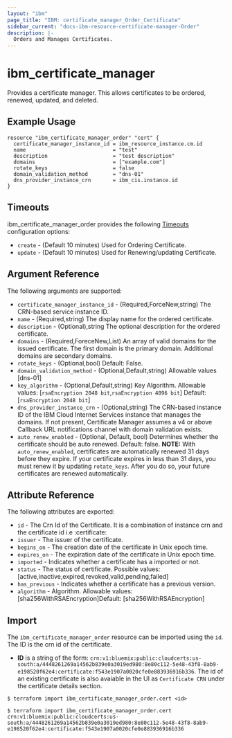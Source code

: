 ```yaml
---
layout: "ibm"
page_title: "IBM: certificate_manager_Order_Certificate"
sidebar_current: "docs-ibm-resource-certificate-manager-Order"
description: |-
  Orders and Manages Certificates.
---
```


# ibm\_certificate_manager

Provides a certificate manager. This allows certificates to be ordered, renewed, updated, and deleted.

## Example Usage

```hcl
resource "ibm_certificate_manager_order" "cert" {
  certificate_manager_instance_id = ibm_resource_instance.cm.id
  name                            = "test"
  description                     = "test description"
  domains                         = ["example.com"]
  rotate_keys                     = false
  domain_validation_method        = "dns-01"
  dns_provider_instance_crn       = ibm_cis.instance.id
}
```

## Timeouts

ibm_certificate_manager_order provides the following [Timeouts](https://www.terraform.io/docs/configuration/resources.html#timeouts) configuration options:

* `create` - (Default 10 minutes) Used for Ordering Certificate.
* `update` - (Default 10 minutes) Used for Renewing/updating Certificate.

## Argument Reference

The following arguments are supported:

* `certificate_manager_instance_id` - (Required,ForceNew,string) The CRN-based service instance ID.
* `name` - (Required,string) The display name for the ordered certificate.
* `description` - (Optional),string The optional description for the ordered certificate.
* `domains` - (Required,ForeceNew,List) An array of valid domains for the issued certificate. The first domain is the primary domain. Additional domains are secondary domains.
* `rotate_keys` - (Optional,bool) Default: False.
* `domain_validation_method` - (Optional,Default,string) Allowable values [dns-01]
* `key_algorithm` - (Optional,Default,string) Key Algorithm. Allowable values: [`rsaEncryption 2048 bit`,`rsaEncryption 4096 bit`] Default: [`rsaEncryption 2048 bit`]
* `dns_provider_instance_crn` - (Optional,string) The CRN-based instance ID of the IBM Cloud Internet Services instance that manages the domains. If not present, Certificate Manager assumes a v4 or above Callback URL notifications channel with domain validation exists.
* `auto_renew_enabled` - (Optional, Default, bool) Determines whether the certificate should be auto renewed. Default: false.
    **NOTE:** With `auto_renew_enabled`, certificates are automatically renewed 31 days before they expire. If your certificate expires in less than 31 days, you must renew it by updating `rotate_keys`. After you do so, your future certificates are renewed automatically.


## Attribute Reference

The following attributes are exported:

* `id` - The Crn Id of the Certificate. It is a combination of instance crn and the certificate id i.e <instance crn>:certificate:<certID>
* `issuer` - The issuer of the certificate.
* `begins_on` - The creation date of the certificate in Unix epoch time.
* `expires_on` - The expiration date of the certificate in Unix epoch time.
* `imported` - Indicates whether a certificate has a imported or not.
* `status` - The status of certificate. Possible values: [active,inactive,expired,revoked,valid,pending,failed]
* `has_previous` - Indicates whether a certificate has a previous version.
* `algorithm` - Algorithm. Allowable values: [sha256WithRSAEncryption]Default: [sha256WithRSAEncryption]

## Import

The `ibm_certificate_manager_order` resource can be imported using the `id`. The ID is the crn id of the certificate.
* **ID** is a string of the form: `crn:v1:bluemix:public:cloudcerts:us-south:a/4448261269a14562b839e0a3019ed980:8e80c112-5e48-43f8-8ab9-e198520f62e4:certificate:f543e1907a0020cfe0e883936916b336`. The id of an existing certificate is also avaiable in the UI as `Certificate CRN` under the certificate details section.

```
$ terraform import ibm_certificate_manager_order.cert <id>

$ terraform import ibm_certificate_manager_order.cert crn:v1:bluemix:public:cloudcerts:us-south:a/4448261269a14562b839e0a3019ed980:8e80c112-5e48-43f8-8ab9-e198520f62e4:certificate:f543e1907a0020cfe0e883936916b336